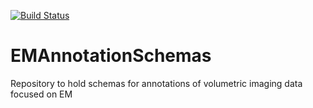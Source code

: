 [![Build Status](https://www.travis-ci.com/fcollman/EMAnnotationSchemas.svg?branch=master)](https://www.travis-ci.com/fcollman/EMAnnotationSchemas)
# EMAnnotationSchemas
Repository to hold schemas for annotations of volumetric imaging data focused on EM
